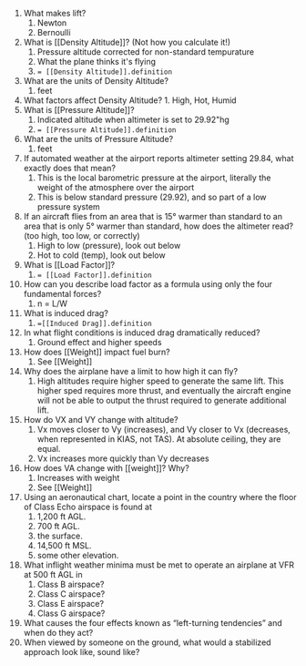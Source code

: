 1. What makes lift?
	1. Newton
	2. Bernoulli
2. What is [[Density Altitude]]? (Not how you calculate it!)
	1. Pressure altitude corrected for non-standard tempurature
	2. What the plane thinks it's flying
	3. `= [[Density Altitude]].definition`
3. What are the units of Density Altitude?
	1. feet
4. What factors affect Density Altitude?
		1. High, Hot, Humid
5. What is [[Pressure Altitude]]?
	1. Indicated altitude when altimeter is set to 29.92"hg
	2. `= [[Pressure Altitude]].definition`
6. What are the units of Pressure Altitude?
	1. feet
7. If automated weather at the airport reports altimeter setting 29.84, what exactly does that mean?
	1. This is the local barometric pressure at the airport, literally the weight of the atmosphere over the airport
	2. This is below standard pressure (29.92), and so part of a low pressure system
8. If an aircraft flies from an area that is 15° warmer than standard to an area that is only 5° warmer than standard, how does the altimeter read? (too high, too low, or correctly)
	1. High to low (pressure), look out below
	2. Hot to cold (temp), look out below
9. What is [[Load Factor]]?
	1. `= [[Load Factor]].definition`
10. How can you describe load factor as a formula using only the four fundamental forces?
	1. n = L/W
11. What is induced drag?
	1. `=[[Induced Drag]].definition`
12. In what flight conditions is induced drag dramatically reduced?
	1. Ground effect and higher speeds
13. How does [[Weight]] impact fuel burn?
	1. See [[Weight]]
14. Why does the airplane have a limit to how high it can fly?
	1. High altitudes require higher speed to generate the same lift. This higher sped requires more thrust, and eventually the aircraft engine will not be able to output the thrust required to generate additional lift.
15. How do V​X​ and V​Y​ change with altitude?
	1. Vx moves closer to Vy (increases), and Vy closer to Vx (decreases, when represented in KIAS, not TAS). At absolute ceiling, they are equal.
	2. Vx increases more quickly than Vy decreases
16. How does V​A​ change with [[weight]]? Why?
	1. Increases with weight
	2. See [[Weight]]
17. Using an aeronautical chart, locate a point in the country where the floor of Class Echo airspace is found at
	1. 1,200 ft AGL.
	2. 700 ft AGL.
	3. the surface.
	4. 14,500 ft MSL.
	5. some other elevation.
18. What inflight weather minima must be met to operate an airplane at VFR at 500 ft AGL in
	1. Class B airspace?
	2. Class C airspace?
	3. Class E airspace?
	4. Class G airspace?
19. What causes the four effects known as “left-turning tendencies” and when do they act?
20. When viewed by someone on the ground, what would a stabilized approach look like, sound like?